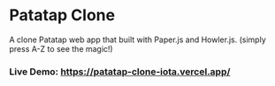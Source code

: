 # Patatap Clone

A clone Patatap web app that built with Paper.js and Howler.js.
(simply press A-Z to see the magic!)

### Live Demo: https://patatap-clone-iota.vercel.app/
